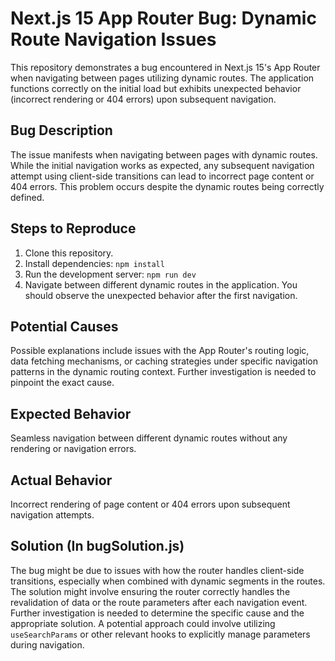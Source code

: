 # Next.js 15 App Router Bug: Dynamic Route Navigation Issues

This repository demonstrates a bug encountered in Next.js 15's App Router when navigating between pages utilizing dynamic routes.  The application functions correctly on the initial load but exhibits unexpected behavior (incorrect rendering or 404 errors) upon subsequent navigation.

## Bug Description

The issue manifests when navigating between pages with dynamic routes.  While the initial navigation works as expected, any subsequent navigation attempt using client-side transitions can lead to incorrect page content or 404 errors.  This problem occurs despite the dynamic routes being correctly defined.

## Steps to Reproduce

1. Clone this repository.
2. Install dependencies: `npm install`
3. Run the development server: `npm run dev`
4. Navigate between different dynamic routes in the application.  You should observe the unexpected behavior after the first navigation.

## Potential Causes

Possible explanations include issues with the App Router's routing logic, data fetching mechanisms, or caching strategies under specific navigation patterns in the dynamic routing context.  Further investigation is needed to pinpoint the exact cause.

## Expected Behavior

Seamless navigation between different dynamic routes without any rendering or navigation errors.

## Actual Behavior

Incorrect rendering of page content or 404 errors upon subsequent navigation attempts.

## Solution (In bugSolution.js)

The bug might be due to issues with how the router handles client-side transitions, especially when combined with dynamic segments in the routes. The solution might involve ensuring the router correctly handles the revalidation of data or the route parameters after each navigation event. Further investigation is needed to determine the specific cause and the appropriate solution.  A potential approach could involve utilizing `useSearchParams` or other relevant hooks to explicitly manage parameters during navigation.